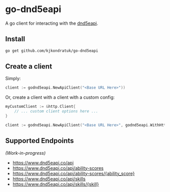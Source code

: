 # go-dnd5eapi

A go client for interacting with the [dnd5eapi](https://www.dnd5eapi.co/).

## Install
```bash
go get github.com/kjkondratuk/go-dnd5eapi
```

## Create a client
Simply:
```go
client := godnd5eapi.NewApiClient("<Base URL Here>"))
```

Or, create a client with a client with a custom config:
```go
myCustomClient := &http.Client{
    // ... custom client options here ...
}

client := godnd5eapi.NewApiClient("<Base URL Here>", godnd5eapi.WithHttpClient(myCustomClient))
```

## Supported Endpoints
*(Work-in-progress)*
* https://www.dnd5eapi.co/api
* https://www.dnd5eapi.co/api/ability-scores
* https://www.dnd5eapi.co/api/ability-scores/{ability_score}
* https://www.dnd5eapi.co/api/skills
* https://www.dnd5eapi.co/api/skills/{skill}